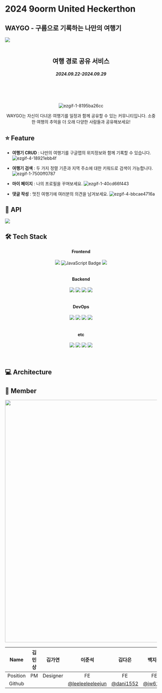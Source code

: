 <h1>2024 9oorm United Heckerthon</h1>
<h2>WAYGO - 구름으로 기록하는 나만의 여행기</h2>
<img src="https://github.com/user-attachments/assets/c206ee1a-e28a-4a33-b4d5-a73ef3b699ab"/>

<br>
<br>

<div align=center>
<h2>여행 경로 공유 서비스</h2>
<h5>2024.09.22-2024.09.29</h5>
<br />
<br />
<br />

![ezgif-1-8195ba26cc](https://github.com/user-attachments/assets/dd675e4d-292b-4ffa-b293-a5a95bb76ce0)

WAYGO는 자신이 다녀온 여행기를 일정과 함께 공유할 수 있는 커뮤니티입니다.
소중한 여행의 추억을 더 오래 다양한 사람들과 공유해보세요!
</div>

<h2>⭐️ Feature</h2>

- __여행기 CRUD__ : 나만의 여행기를 구글맵의 위치정보와 함께 기록할 수 있습니다.
![ezgif-4-18921ebb4f](https://github.com/user-attachments/assets/1c365cf4-f0ec-454f-9a79-fa47ebbd8936)

- __여행기 검색__ : 두 가지 정렬 기준과 지역 주소에 대한 키워드로 검색이 가능합니다.
![ezgif-1-7500ff0787](https://github.com/user-attachments/assets/954aae2e-6f95-44d5-baae-32a5e586b058)

- __마이 페이지__ : 나의 프로필을 꾸며보세요.
![ezgif-1-40cd66f443](https://github.com/user-attachments/assets/f66fd952-c6d6-47c6-bcf2-b7492cd5bacf)


- __댓글 작성__ : 멋진 여행기에 여러분의 의견을 남겨보세요.
  ![ezgif-4-bbcae4716a](https://github.com/user-attachments/assets/384d0061-fd7b-4ec0-bdab-cd8820603861)

<h2>📁 API</h2>
<img src="https://github.com/user-attachments/assets/8ff9bf10-fb7b-4d9c-8feb-d217ace70e3c"/>

<br />

<h2>🛠️ Tech Stack</h2>
<div align=center>
<h4>Frontend</h4>
<img src="https://img.shields.io/badge/React-61DAFB?style=for-the-badge&logo=react&logoColor=white">
<img src="https://img.shields.io/badge/JavaScript-F7DF1E?style=for-the-badge&logo=javascript&logoColor=black" alt="JavaScript Badge">
<img src="https://img.shields.io/badge/Styled_Components-DB7093?style=for-the-badge&logo=styled-components&logoColor=white">

<br />
<br />
<h4>Backend</h4>
<img src="https://img.shields.io/badge/spring-%236DB33F.svg?style=for-the-badge&logo=spring&logoColor=white">
<img src="https://img.shields.io/badge/java-%23ED8B00.svg?style=for-the-badge&logo=openjdk&logoColor=white">
<img src="https://img.shields.io/badge/MySQL-4479A1?style=for-the-badge&logo=mysql&logoColor=white">
<img src="https://img.shields.io/badge/AWS_S3-569A31?style=for-the-badge&logo=amazon-aws&logoColor=white">

<br />
<br />
<h4>DevOps</h4>
    <img src="https://img.shields.io/badge/AWS-%23FF9900.svg?style=for-the-badge&logo=amazon-aws&logoColor=white">
  <img src="https://img.shields.io/badge/Amazon_EC2-232F3E?style=for-the-badge&logo=amazon-aws&logoColor=white">
<img src="https://img.shields.io/badge/github%20actions-%232671E5.svg?style=for-the-badge&logo=githubactions&logoColor=white">
<img src="https://img.shields.io/badge/Docker-2496ED?style=for-the-badge&logo=docker&logoColor=white">

  
<br />
<br />

<h4>etc</h4>
  <img src="https://img.shields.io/badge/Discord-%235865F2.svg?style=for-the-badge&logo=discord&logoColor=white">
<img src="https://img.shields.io/badge/Notion-000000?style=for-the-badge&logo=notion&logoColor=white">
<img src="https://img.shields.io/badge/Figma-F24E1E?style=for-the-badge&logo=figma&logoColor=white">
<img src="https://img.shields.io/badge/Postman-FF6C37?style=for-the-badge&logo=postman&logoColor=white">
<br />
<br />
</div>

<br />

<h2>💻 Architecture</h2>

<h2>🤩 Member</h2>
<div align=center>
<img height="800" src="https://github.com/user-attachments/assets/4d6f00f4-d561-4dfb-9716-382db10fecb1"/>
</div>

| Name | 김민상 | 김가연 | 이준석 | 김다은 |                 백지웅                  | 이승원 | 황승기 | 한준서 |
|:---:|:---:|:---:|:---:|:---:|:------------------------------------:|:---:|:---:|:---:|
| Position | PM  | Designer | FE | FE |                  FE                  | BE | BE | BE |
| Github |     |  | [@leeleeleeleejun](https://github.com/leeleeleeleejun) | [@dani1552](https://github.com/dani1552) | [@jw6133](https://github.com/jw6133) | [@SolfE](https://github.com/SolfE) | [@Seungkiii](https://github.com/Seungkiii) | [@xunxxoie](https://github.com/xunxxoie) |


<br />
<br />
